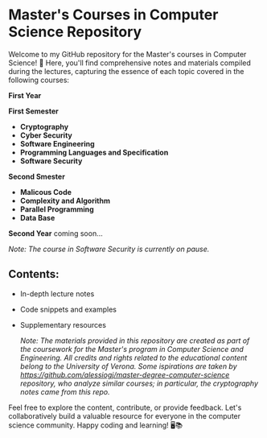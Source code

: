 # Master's Courses in Computer Science Repository

Welcome to my GitHub repository for the Master's courses in Computer Science! 🚀 Here, you'll find comprehensive notes and materials compiled during the lectures, capturing the essence of each topic covered in the following courses:

**First Year**

 **First Semester**
 
 - **Cryptography**
 - **Cyber Security**
 - **Software Engineering**
 - **Programming Languages and Specification**
 - **Software Security**

 **Second Smester**
 - **Malicous Code**
 - **Complexity and Algorithm**
 - **Parallel Programming**
 - **Data Base**

**Second Year**
 coming soon...


*Note: The course in Software Security is currently on pause.*

## Contents:
- In-depth lecture notes
- Code snippets and examples
- Supplementary resources

  *Note: The materials provided in this repository are created as part of the coursework for the Master's program in Computer Science and Engineering. All credits and rights related to the educational content belong to the University of Verona. Some ispirations are taken by https://github.com/alessiogj/master-degree-computer-science repository, who analyze similar courses; in particular, the cryptography notes came from this repo.*

Feel free to explore the content, contribute, or provide feedback. Let's collaboratively build a valuable resource for everyone in the computer science community. Happy coding and learning! 🖥️📚
